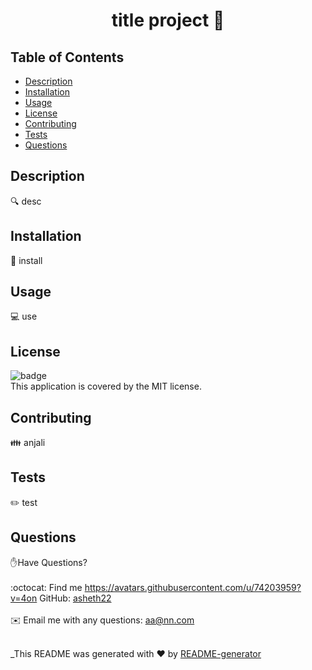 
<h1 align="center">title project 👋</h1>

## Table of Contents
- [Description](#description)
- [Installation](#installation)
- [Usage](#usage)
- [License](#license)
- [Contributing](#contributing)
- [Tests](#tests)
- [Questions](#questions)

## Description
🔍 desc

## Installation
💾 install

## Usage
💻 use

## License
![badge](https://img.shields.io/badge/license-MIT-brightgreen)
<br />
This application is covered by the MIT license. 

## Contributing
👪 anjali

## Tests
✏️ test

## Questions
✋Have Questions? <br />
<br />
:octocat: Find me https://avatars.githubusercontent.com/u/74203959?v=4on GitHub: [asheth22](https://github.com/asheth22)<br />
<br />
✉️ Email me with any questions: aa@nn.com<br /><br />

_This README was generated with ❤️ by [README-generator]()
  